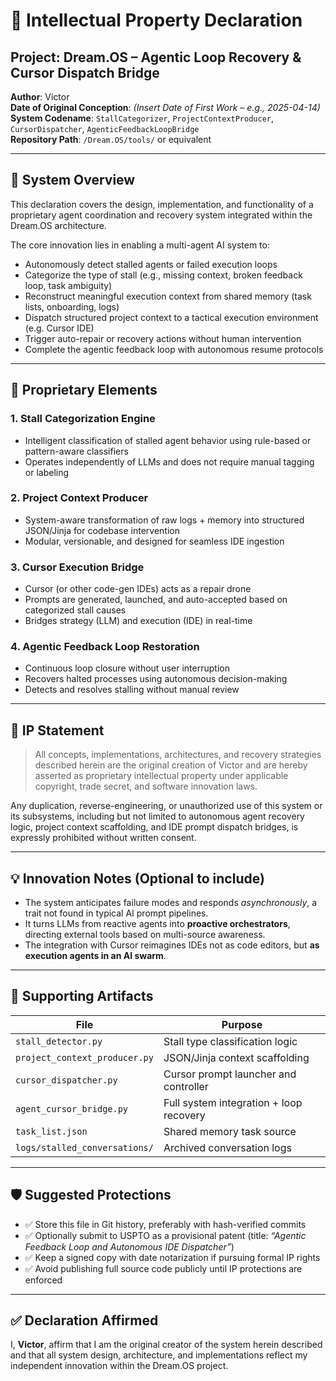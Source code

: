 # 🧠 Intellectual Property Declaration
## Project: Dream.OS – Agentic Loop Recovery & Cursor Dispatch Bridge
**Author**: Victor  
**Date of Original Conception**: *(Insert Date of First Work – e.g., 2025-04-14)*  
**System Codename**: `StallCategorizer`, `ProjectContextProducer`, `CursorDispatcher`, `AgenticFeedbackLoopBridge`  
**Repository Path**: `/Dream.OS/tools/` or equivalent

---

## 🧬 System Overview

This declaration covers the design, implementation, and functionality of a proprietary agent coordination and recovery system integrated within the Dream.OS architecture.

The core innovation lies in enabling a multi-agent AI system to:

- Autonomously detect stalled agents or failed execution loops
- Categorize the type of stall (e.g., missing context, broken feedback loop, task ambiguity)
- Reconstruct meaningful execution context from shared memory (task lists, onboarding, logs)
- Dispatch structured project context to a tactical execution environment (e.g. Cursor IDE)
- Trigger auto-repair or recovery actions without human intervention
- Complete the agentic feedback loop with autonomous resume protocols

---

## 🔐 Proprietary Elements

### 1. **Stall Categorization Engine**
- Intelligent classification of stalled agent behavior using rule-based or pattern-aware classifiers
- Operates independently of LLMs and does not require manual tagging or labeling

### 2. **Project Context Producer**
- System-aware transformation of raw logs + memory into structured JSON/Jinja for codebase intervention
- Modular, versionable, and designed for seamless IDE ingestion

### 3. **Cursor Execution Bridge**
- Cursor (or other code-gen IDEs) acts as a repair drone
- Prompts are generated, launched, and auto-accepted based on categorized stall causes
- Bridges strategy (LLM) and execution (IDE) in real-time

### 4. **Agentic Feedback Loop Restoration**
- Continuous loop closure without user interruption
- Recovers halted processes using autonomous decision-making
- Detects and resolves stalling without manual review

---

## 📜 IP Statement

> All concepts, implementations, architectures, and recovery strategies described herein are the original creation of Victor and are hereby asserted as proprietary intellectual property under applicable copyright, trade secret, and software innovation laws.

Any duplication, reverse-engineering, or unauthorized use of this system or its subsystems, including but not limited to autonomous agent recovery logic, project context scaffolding, and IDE prompt dispatch bridges, is expressly prohibited without written consent.

---

## 💡 Innovation Notes (Optional to include)

- The system anticipates failure modes and responds *asynchronously*, a trait not found in typical AI prompt pipelines.
- It turns LLMs from reactive agents into **proactive orchestrators**, directing external tools based on multi-source awareness.
- The integration with Cursor reimagines IDEs not as code editors, but **as execution agents in an AI swarm**.

---

## 📁 Supporting Artifacts

| File                          | Purpose                                |
|-------------------------------|----------------------------------------|
| `stall_detector.py`           | Stall type classification logic        |
| `project_context_producer.py` | JSON/Jinja context scaffolding         |
| `cursor_dispatcher.py`        | Cursor prompt launcher and controller  |
| `agent_cursor_bridge.py`      | Full system integration + loop recovery|
| `task_list.json`              | Shared memory task source              |
| `logs/stalled_conversations/` | Archived conversation logs             |

---

## 🛡️ Suggested Protections

- ✅ Store this file in Git history, preferably with hash-verified commits
- ✅ Optionally submit to USPTO as a provisional patent (title: *“Agentic Feedback Loop and Autonomous IDE Dispatcher”*)
- ✅ Keep a signed copy with date notarization if pursuing formal IP rights
- ✅ Avoid publishing full source code publicly until IP protections are enforced

---

## ✅ Declaration Affirmed

I, **Victor**, affirm that I am the original creator of the system herein described and that all system design, architecture, and implementations reflect my independent innovation within the Dream.OS project.

